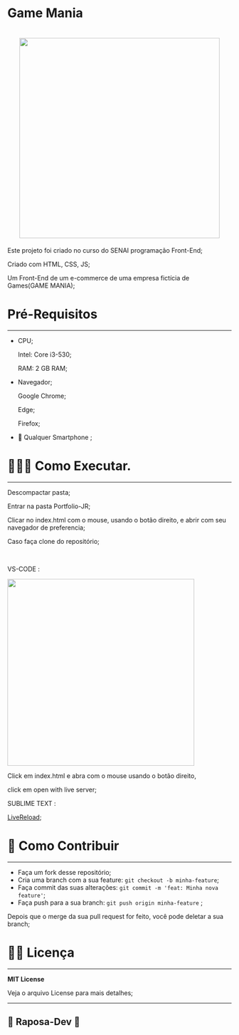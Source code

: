 # Game Mania

<h1 align="center">
<img src="https://lh3.googleusercontent.com/fife/AAWUweXCr6DbX2NOf1HDeldcUC9w3mERpeyhidQsv55CTW_ZzkdIcUUAqAHtNNs2J-kFWbo0kEnuqUQz4VL8HrDK4e1Yf4XxtJDG41O9AjBqc4P522GoLS9xtKeUYhlbJVlSkvC74SD3v2bx34OuA-gaf31CGQv9QNy_J5Uu5QXM2Be3AUmz7-XoJb_6fQdaXolERXr2zr6l4oeQCWJDmpPPwaZpMG3nw5NpfqYPXz7K8ZjlxazXgD6ncBVccCwvzHsO3E3LSFvA6xyfHPMl-0kFskvMinPVThuhDAz_clawamz5ztBSP7W1uco6rTB87UF85ecalATn5K6lB3sgEaiNOb1-ce0oM1Eg33cKSbGrvfJpQoOnhtVxqoxgoKOnYtjD2YNp1dK1o2cJu8fY9FscrD-QKGbO0rdxifeUfi_TZtBUJWWtw11UZuYmolIZnqVrMUT2oIzY74jzoeF1pBQLC_B7TyrfhTRAdlptlMkDJSosKqBiK3QXnnclRlIaZAbFe03p6bTXw-_e272OSmr7dSHsvz20pa-KO0q14QIZAhp6JVXAxGT0t1sxXPWEJaHncKY9sv8qqvO2nootRsuDeNFyUp0ziUVUdshjguUAh4vI3eXWeucopaWPJ1d357smMZOMov91r7w2STRs0PWDwSE3_3t2QXnGIxhu0m-mOZ0rgp46waX-qZJMut-ESuC7BQyJd1cNfOJZxJ9y2IACL5QgF7-UjHOKOo4GIGAk1CsRsAl4IUSMNQDNLgQio-fh7RkdJwC6gyLcPfzxHMI_XQsaAivVCdQeUZirzTvAlB9bpoixNNUq5oKNC-43h0DJHHUNZtmX5yDl3ZDMNnlLJt_O0boT403DWfBshdRGhcXy27bGILw9znvJ6zqC2n0e2ZpyZC8uonQshoyKFeOUXcvCFyUnXbAksCCNIGsEdk19q2BG619p4mwj15r4UcelLJYLKn8p2YZ3sdvLqddIaT4lr3hoQuwBDMk_fbAemhV7GlUlYdM-5pfyZfh4OwctGbd2ky42vC8DpLK3BPnT0iJFCj8vSIBdumuDe7hx1wiQhVDETv3v-DnakTQF7rrHAEySaHO57HiObrktFPg1_k8zAsTt4CoK943w8cY4GuTAmtj7BEOxIi5isX1ch9oNjp9GG7q7nnwXgZMTGI8xBh9tm4QXd5h6UTtFt6tKrcTN-DLD-yLL5mx0Ktnb4l0qsYsjNYAIKrlFN-HQlyz_Dkk7yTM9zaz9Y-2k5mwW6IKPP2CXVFmoZoNHGF4QBzfjImvNLjLG0oO2JjPFSIjgT_q2TShCb_HZxN0F_TqUX2Qh47Fzkv-otQ-71KqCpo_ppNW9rq24pz2kHzzQ46x5X_RRy_iymVgk85wKTjn1zOdBeK16SIBgmP2pZ7N42Gh2_P1SJt_95J9qwe5713kVNcXL_ebSwGuvABOPQgN0OAY43oZFWZu-Wp9mdEaxt9bGTxfOqkxmsnAur_ryozVeqV7kcVsW2Loc97qYEY6UoBI1O8nV3bBzctArQCQNpoYEyAS4cdpa5vMbCpqDs6zuMVZ4kSd5biJOEV_O2-CdKbPnPXY31uFfjdGlKhhDmi0ceNFOZNmWrxhL5Mlr8kLyq2bwpTWvb1wed7fXmXpYUABMCgWZJubq3pAIQrWE5U4PoQipVyZ4qZ3TsnWJuwHerVC8sIE1C5srUCVFogURRRY_45qTrc65XznLdVroxfnV4upQoTtjrfYaLAR-l0a7Ve9JRldAZ4XpIBM75ROmgPCubV2Z8CC1UURaaTT53G_pI1D1UTZfM5sux1zm8DjmghF6JoFxapfVq7fkYGisaxsDXXYfmPR8hGg9dQJ3lsV07Fz40B5NpYl1wg8-O1pP1nHywrvbKCwzAfRlHrPxWb9X6fbjDA3iYXm1jYuchJ0PtiKQB7Ng7E9J0q1iI3DEIgpvmz1juiLnoQzar5zSl6bwKs53kzfy9K4yoU5x3EMLGzkgygOYOB6VE5HjlbyOpsbbsamViO9S76EdnkXGFPbT5L0utvXuGR9iyaeU7VNAxnsMYUGeqPllGENBq1oQn2QZ_7sTfauayu61GN0FYCLnvRuJG91yH_2MRlODHmr0kSnvDwArGuClbl9orA-tNf7KvXqkMk-eZXX7ECKlkAanb0fO24d8gQKnBM7BJyYknKvcnYFcTEIekUtYTfe3SLskLJ6cuu5kwMdohJ_GOwLlhIu3M0EyXWHn0GSEq_9UU4GKtLQ7L2De1qa6cEuJkzrMMoVqCqf9gzm10di4sD7P_1XsouUBqhdytMKE4U8hbGPO2zLUS__h32CobiawR0GicPJ6vEMFQNXObLElarM_f8Gz_JifuXr7ySTb8MRz8SDpiBX43ZEJe1Z2tlYyQJMh_YRcjv4M-3uPBPGrw42fAOovuDbiXY88sKNeTawTKQEQWg7uIloXOv4R0wKhJj3zA9UzCLaJEt4N_TQu7quqPEVJ3_kTrOO1a7fifIFyAxLYyd4i4qLL1u6IhW4WzdrGQTa9tfldUnzeU65AxRUE706Cgn6iu2xsL8MJRExRqsyInRRJGgnUkKhlh18HJJmUqp4EO3x50Cz35GEnGxtYkEpEsX3l-tSNNEKfOjvXtiWsHEuaAWd4aSg-JqtnmCYVDogtjAD_FpuJ2RjpUaXzdLXAJCq835g9RhbWqiJEL1MuzIITpspyw_iW625IcuD473eQk89SIPYmXcOuyXB_7X7fRvi_umULS9CNemQ96nrUykaRWu8I7WE9wjctTEHNIPGacIilf5GyGRc8ocaBspxW3FBlXGrmUcSr20rBMTQCALOWdswBzL-OfAttseiPc7hg3lPNUo-GyMUc40n1j_Wsovs3NbGE1yBxtrGneSLD7kzmM4C8yHZPGHNcUHlvxt-dxgJJCf4fvrqpwD7plKRCWBlrYhZAN0yECBL6SxnGotEzGkzK_yJfKopMLuPMf8y69819VoXtzyvxN7XoswrrK72m733Gu5zlUPKfzk7HkHiPgOtk747VdEr_5-VAsoaAmH5rwN2RhOQ2tMhkFfdtuVuYVkD-szWqDe5ejcjiZiDkqNjWSc1ve2w-B3B-iGq76TeDTjAGGNAx68vUxzBX6TDBz6LEJbiEJhlhisgFyh-fDwziZUKgObzqiXzPJE5WYDbfvb8TOTf-iXc4ZDlwRZdXzhgxEjp6TmWLf8c-g_9Vv79Qo0H4Hot1dahTUeEu_2FCLV9KdOIRpjbtOpLk4NshzD3x6V0-_wCqvHm68HqXM4qUiEGMYQc4yBygoFzI8zNiW67elN7TxnbDPvngbgAaiLYy5afz_RxsXzHVcJzTwHHW1GNhtib8Y0DpTukX6IE4PLSehzQlOpiZSktCTozWNAvmQf4TWwvIdlxRf-ThoM2YP2Jsm1-vzngizBmwA_FEaPX7HcXccpaHG5Kd9dHySV9vYx_PI_EiDl6t34olF5PBbmakxHUnC-gj41Ol5OmrZpRTzXIkNFeExmmENKz6OaOLTlqs9cRNK653E0l_lEbUOznGLuCVq4CyPxb10aOWpdgXz2omVo96S_7rHGnHXr8p8mgUn-wYInrS7ys22m60hPbQnf85nVVf5vnyjSq1MtXPge8frn9lYXL4wGlEv50WjdzYS4xFeirz7tPkcTUOatxefZSx4ac6IGonRFW8t-iCZQyEXPGldBhzawWQ5LbZxJbMsenT0vJ8ib95pdybogBE4beGiw9V1bGomSwYhVNqvj3F=s1180-w1180-h663-no?authuser=0" width="450px">
</h1>

Este projeto foi criado no curso do SENAI programação Front-End;

Criado com HTML, CSS, JS;

Um Front-End de um e-commerce de uma empresa fictícia de Games(GAME MANIA);

# Pré-Requisitos

---

- CPU;
    
    Intel: Core i3-530;
    
    RAM: 2 GB RAM;
    
- Navegador;
    
    Google Chrome;
    
    Edge;
    
    Firefox;
    
- 📱 Qualquer Smartphone ;

# 🧑🏼‍💻 Como Executar.

---

Descompactar pasta;

Entrar na pasta Portfolio-JR;

Clicar no index.html com o mouse, usando o botão direito, e abrir com  seu navegador de preferencia;

Caso faça clone do repositório;

<br>

<p>VS-CODE :</p>

<img src="https://lh3.googleusercontent.com/IeHeFaVGJOulh1LvfONbWZnbZFGD0rQUxNxBpGs0hcGzV_Si5wfquCsYwBkSDoK_GajlfhQJZgCVVaKLadr4gJHLsXy5IqpNcL7pr6eOMQi7p8cFwziwDORjzJKTdBMQJoLZo7P757uX8e2GxhHRmstyler5b7kegb49EiXUHkUtO_6yqrSTaGEtD0bmcZtPhUY9WmmpEAh0mc4mkb7iHhuuMUVGpYThBdE7N7Y8b7QfSRnpD6BGG4ZgicKJZ6L0XBmfE0c7_xqZCYT81zrbdqnmFtZ_rsHnHW4QTNCxJ4wjiqtIBep0-zc_-0hyjLLei7KWoBVNvIuVsxmUgU3EQkLh6pwDlAlLKLq0Kw0bLyKXqWGiUHIjhn5h4gj3lV86JQYWUEukHJqEZAz0Zq2Lhei5btT5cT8YKQL2xkGohlOCD6F3eRMqrgOAawWBfm3eq97yd-BV9hvPiBG_68VtWvlV_dknY4qJqbAx9xdii79YidZSQL1mIEN6VmAhCcf0kt3dB_JcxrhmacAOCd4gvWia0a2_LJMZ6ns7V2YYNOv56hpZuHy9HYTgmy8NNHx27Prj3XNEO52FHZs9nuWsCx5NrYcrjMxMm91o1Ny8rHBPJhTI98P9y4Jhp7pKf2oL_XROekbw7fIH5JfGbQ3ukbR7HYDW0-5XGtdtrZ_trwVCCNoN9LC_4GS6n-e72hpqU32OK6jhBgf-FXeo0vL-Jo6k=w1179-h663-no?authuser=0" width="420px">

<p>Click em index.html e abra com o mouse usando o botão direito,

click em open with live server;</p>

<p>SUBLIME TEXT :</p>

[LiveReload](https://packagecontrol.io/packages/LiveReload);

# 👾 Como Contribuir

---

- Faça um fork desse repositório;
- Cria uma branch com a sua feature: `git checkout -b minha-feature`;
- Faça commit das suas alterações: `git commit -m 'feat: Minha nova feature'`;
- Faça push para a sua branch: `git push origin minha-feature` ;

Depois que o merge da sua pull request for feito, você pode deletar a sua branch;

# 🧑‍💻 Licença

---

****MIT License****

Veja o arquivo License para mais detalhes;

---

## 🦊 Raposa-Dev 🦊